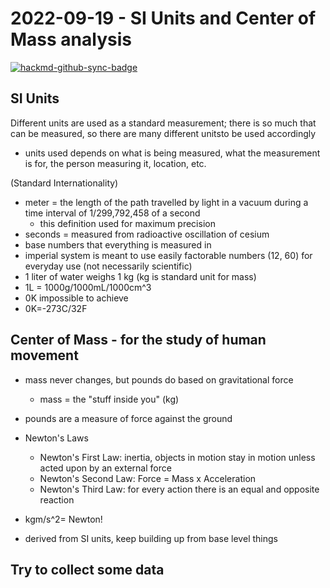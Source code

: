 # 2022-09-19 - SI Units and Center of Mass analysis

[![hackmd-github-sync-badge](https://hackmd.io/PH-s41L0SqyR9wKGVxoYbA/badge)](https://hackmd.io/PH-s41L0SqyR9wKGVxoYbA)


## SI Units
Different units are used as a standard measurement; there is so much that can be measured, so there are many different unitsto be used accordingly
* units used depends on what is being measured, what the measurement is for, the person measuring it, location, etc.

(Standard Internationality)

* meter = the length of the path travelled by light in a vacuum during a time interval of 1/299,792,458 of a second
    * this definition used for maximum precision
* seconds = measured from radioactive oscillation of cesium
* base numbers that everything is measured in 
* imperial system is meant to use easily factorable numbers (12, 60) for everyday use (not necessarily scientific)
* 1 liter of water weighs 1 kg (kg is standard unit for mass)
* 1L = 1000g/1000mL/1000cm^3
* 0K impossible to achieve
* 0K=-273C/32F


## Center of Mass  - for the study of human movement
* mass never changes, but pounds do based on gravitational force
    * mass = the "stuff inside you" (kg)
* pounds are a measure of force against the ground
* Newton's Laws
    * Newton's First Law: inertia, objects in motion stay in motion unless acted upon by an external force
    * Newton's Second Law: Force = Mass x Acceleration
    * Newton's Third Law: for every action there is an equal and opposite reaction
* kgm/s^2= Newton!

* derived from SI units, keep building up from base level things
## Try to collect some data


